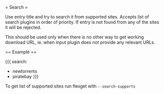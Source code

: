 = Search =

Use entry title and try to search it from supported sites. Accepts list of search plugins in order of priority. If entry is not found from any of the sites it will be rejected.

This should be used only when there is no other way to get working download URL, ie. when input plugin does not provide any relevant URLs.

== Example ==

{{{
search:
  - newtorrents
  - piratebay
}}}

To get list of supported sites run flexget with `--search-supports`